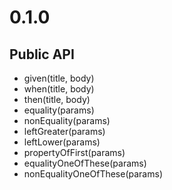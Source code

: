 0.1.0
=====

Public API
----------
* given(title, body)
* when(title, body)
* then(title, body)
* equality(params)
* nonEquality(params)
* leftGreater(params)
* leftLower(params)
* propertyOfFirst(params)
* equalityOneOfThese(params)
* nonEqualityOneOfThese(params)